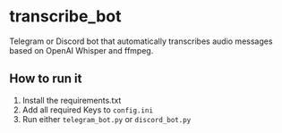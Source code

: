 # transcribe_bot
Telegram or Discord bot that automatically transcribes audio messages based on OpenAI Whisper and ffmpeg.

## How to run it
1. Install the requirements.txt
2. Add all required Keys to `config.ini`
3. Run either `telegram_bot.py` or `discord_bot.py`
